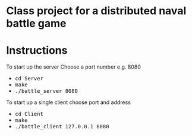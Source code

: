 # Class project for a distributed naval battle game
# Instructions
To start up the server
Choose a port number e.g. 8080
<ul>
  <li><kbd>cd Server</kbd></li>
  <li><kbd>make</kbd></li>
  <li><kbd>./battle_server 8080</kbd></li>
</ul>
To start up a single client choose port and address
<ul>
  <li><kbd>cd Client</kbd></li>
  <li><kbd>make</kbd></li>
  <li><kbd>./battle_client 127.0.0.1 8080</kbd></li>
</ul>
